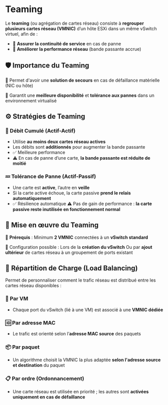 # Teaming

Le **teaming** (ou agrégation de cartes réseau) consiste à **regrouper plusieurs cartes réseau (VMNIC)** d’un hôte ESXi dans un même vSwitch virtuel, afin de :

- 🔄 **Assurer la continuité de service** en cas de panne
- 🚀 **Améliorer la performance réseau** (bande passante accrue)



## **🛡️ Importance du Teaming**

🔸 Permet d'avoir une **solution de secours** en cas de défaillance matérielle (NIC ou hôte)

🔸 Garantit une **meilleure disponibilité** et **tolérance aux pannes** dans un environnement virtualisé



## **⚙️ Stratégies de Teaming**

### **🔁 Débit Cumulé (Actif-Actif)**

- Utilise **au moins deux cartes réseau actives**
- Les débits sont **additionnés** pour augmenter la bande passante
- ✅ Meilleure performance
- ⚠️ En cas de panne d’une carte, **la bande passante est réduite de moitié**



### **💤 Tolérance de Panne (Actif-Passif)**

- Une carte est **active**, l’autre en **veille**
- Si la carte active échoue, la carte passive **prend le relais automatiquement**
- ✅ Résilience automatique ⚠️ Pas de gain de performance : **la carte passive reste inutilisée en fonctionnement normal**



## **🧱 Mise en œuvre du Teaming**

📌 **Prérequis** : Minimum **2 VMNIC** connectées à un **vSwitch standard**

🔧 Configuration possible : Lors de la **création du vSwitch** Ou par **ajout ultérieur** de cartes réseau à un groupement de ports existant



## **🧠 Répartition de Charge (Load Balancing)**

Permet de personnaliser comment le trafic réseau est distribué entre les cartes réseau disponibles :

### **👤 Par VM**

- Chaque port du vSwitch (lié à une VM) est associé à une **VMNIC dédiée**

### **🆔 Par adresse MAC**

- Le trafic est orienté selon l’**adresse MAC source** des paquets

### **📦 Par paquet**

- Un algorithme choisit la VMNIC la plus adaptée **selon l'adresse source et destination** du paquet

### **📋 Par ordre (Ordonnancement)**

- Une carte réseau est utilisée en priorité ; les autres sont **activées uniquement en cas de défaillance**

